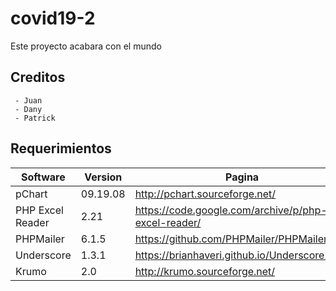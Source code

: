 # covid19-2
Este proyecto acabara con el mundo
## Creditos
     - Juan 
     - Dany
     - Patrick
## Requerimientos
| Software  | Version    | Pagina |
| --------|---------|-------|
| pChart  | 09.19.08   | http://pchart.sourceforge.net/   |
| PHP Excel Reader | 2.21 | https://code.google.com/archive/p/php-excel-reader/    |
| PHPMailer  | 6.1.5   |  https://github.com/PHPMailer/PHPMailer   |
| Underscore | 1.3.1 | https://brianhaveri.github.io/Underscore.php/    |
| Krumo | 2.0 | http://krumo.sourceforge.net/    |
